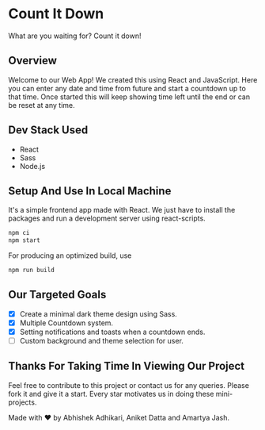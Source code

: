 # Count It Down

What are you waiting for? Count it down!
## Overview

Welcome to our Web App! We created this using React and JavaScript. Here you can enter any date and time from future and start a countdown up to that time. Once started this will keep showing time left until the end or can be reset at any time. 

## Dev Stack Used

- React
- Sass
- Node.js

## Setup And Use In Local Machine

It's a simple frontend app made with React. We just have to install the packages and run a development server using react-scripts.

```sh
npm ci
npm start
```
For producing an optimized build, use
```sh
npm run build
```
## Our Targeted Goals

- [x] Create a minimal dark theme design using Sass.
- [x] Multiple Countdown system.
- [x] Setting notifications and toasts when a countdown ends.
- [ ] Custom background and theme selection for user.

## Thanks For Taking Time In Viewing Our Project

Feel free to contribute to this project or contact us for any queries. Please fork it and give it a start. Every star motivates us in doing these mini-projects.

Made with ❤️ by Abhishek Adhikari, Aniket Datta and Amartya Jash.
